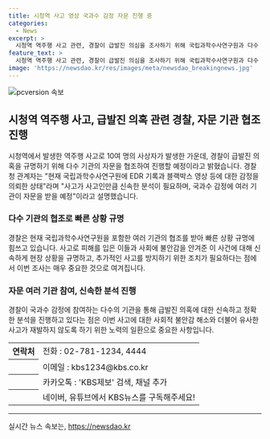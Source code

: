 ```yaml
---
title: 시청역 사고 영상 국과수 감정 자문 진행 중
categories:
  - News
excerpt: >
  시청역 역주행 사고 관련, 경찰이 급발진 의심을 조사하기 위해 국립과학수사연구원과 다수 기관의 자문을 받을 예정입니다. EDR 기록과 블랙박스 영상을 분석하는데 일반적으로 한두 달이 소요되지만, 신속한 분석이 이뤄지고 있습니다. 국과수 감정에 여러 기관이 참여하여 자문을 진행할 예정이니 주목해주세요. (150자)
feature_text: >
  시청역 역주행 사고 관련, 경찰이 급발진 의심을 조사하기 위해 국립과학수사연구원과 다수 기관의 자문을 받을 예정입니다. EDR 기록과 블랙박스 영상을 분석하는데 일반적으로 한두 달이 소요되지만, 신속한 분석이 이뤄지고 있습니다. 국과수 감정에 여러 기관이 참여하여 자문을 진행할 예정이니 주목해주세요. (150자)
image: 'https://newsdao.kr/res/images/meta/newsdao_breakingnews.jpg'
---
```


<p><img src="https://newsdao.kr/res/images/meta/newsdao_breakingnews.jpg" alt="pcversion 속보" /></p>

<h2 data-ke-size="size26">시청역 역주행 사고, 급발진 의혹 관련 경찰, 자문 기관 협조 진행</h2>

<p data-ke-size="size16">시청역에서 발생한 역주행 사고로 10여 명의 사상자가 발생한 가운데, 경찰이 급발진 의혹을 규명하기 위해 다수 기관의 자문을 협조하여 진행할 예정이라고 밝혔습니다. 경찰청 관계자는 "현재 국립과학수사연구원에 EDR 기록과 블랙박스 영상 등에 대한 감정을 의뢰한 상태"라며 "사고가 사고인만큼 신속한 분석이 필요하며, 국과수 감정에 여러 기관이 자문을 받을 예정"이라고 설명했습니다.</p>

<h3>다수 기관의 협조로 빠른 상황 규명</h3>

<p data-ke-size="size16">경찰은 현재 국립과학수사연구원을 포함한 여러 기관의 협조를 받아 빠른 상황 규명에 힘쓰고 있습니다. 사고로 피해를 입은 이들과 사회에 불안감을 안겨준 이 사건에 대해 신속하게 현장 상황을 규명하고, 추가적인 사고를 방지하기 위한 조치가 필요하다는 점에서 이번 조사는 매우 중요한 것으로 여겨집니다.</p>

<h3>자문 여러 기관 참여, 신속한 분석 진행</h3>

<p data-ke-size="size16">경찰이 국과수 감정에 참여하는 다수의 기관을 통해 급발진 의혹에 대한 신속하고 정확한 분석을 진행하고 있다는 점은 이번 사고에 대한 사회적 불안감 해소와 더불어 유사한 사고가 재발하지 않도록 하기 위한 노력의 일환으로 중요한 사항입니다.</p>

<table>
    <tr>
        <th>연락처</th>
        <td>전화 : 02-781-1234, 4444</td>
    </tr>
    <tr>
        <th></th>
        <td>이메일 : kbs1234@kbs.co.kr</td>
    </tr>
    <tr>
        <th></th>
        <td>카카오톡 : 'KBS제보' 검색, 채널 추가</td>
    </tr>
    <tr>
        <th></th>
        <td>네이버, 유튜브에서 KBS뉴스를 구독해주세요!</td>
    </tr>
</table>

<p><hr></p>
실시간 뉴스 속보는, <a href="https://newsdao.kr" rel="dofollow">https://newsdao.kr</a>


